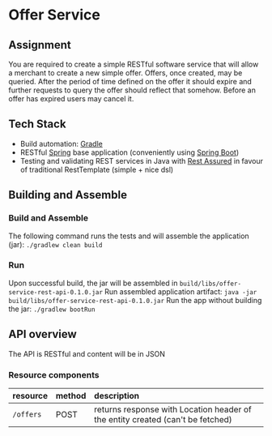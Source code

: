 # Offer Service

## Assignment

You are required to create a simple RESTful software service that will
allow a merchant to create a new simple offer. Offers, once created, may be
queried. After the period of time defined on the offer it should expire and
further requests to query the offer should reflect that somehow. Before an offer
has expired users may cancel it.

## Tech Stack

* Build automation: [Gradle](https://gradle.org/)
* RESTful [Spring](https://docs.spring.io/spring/docs/5.0.5.RELEASE/spring-framework-reference) base application
(conveniently using [Spring Boot](https://projects.spring.io/spring-boot/))
* Testing and validating REST services in Java with [Rest Assured](http://rest-assured.io/) in favour of traditional RestTemplate (simple + nice dsl)

## Building and Assemble

### Build and Assemble
The following command runs the tests and will assemble the application (jar):
`./gradlew clean build`

### Run

Upon successful build, the jar will be assembled in `build/libs/offer-service-rest-api-0.1.0.jar`
Run assembled application artifact: `java -jar build/libs/offer-service-rest-api-0.1.0.jar`
Run the app without building the jar: `./gradlew bootRun`

## API overview
The API is RESTful and content will be in JSON

### Resource components

| resource      | method   |description                       |
|:--------------|:---------|:---------------------------------|
| `/offers`     |   POST   | returns response with Location header of the entity created (can't be fetched) |
